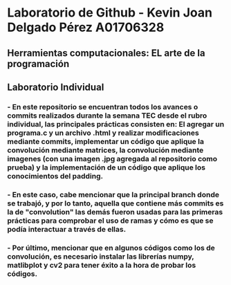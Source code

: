 # Laboratorio de Github - Kevin Joan Delgado Pérez A01706328

## Herramientas computacionales: EL arte de la programación

## Laboratorio Individual

### - En este repositorio se encuentran todos los avances o commits realizados durante la semana TEC  desde el rubro individual, las principales prácticas consisten en: El agregar un programa.c y un archivo .html y realizar modificaciones mediante commits, implementar un código que aplique la convolución mediante matrices, la convolución mediante imagenes (con una imagen .jpg agregada al repositorio como prueba) y la implementación de un código que aplique los conocimientos del padding.

### - En este caso, cabe mencionar que la principal branch donde se trabajó, y por lo tanto, aquella que contiene más commits es la de "convolution" las demás fueron usadas para las primeras prácticas para comprobar el uso de ramas y cómo es que se podía interactuar a través de ellas.

### - Por último, mencionar que en algunos códigos como los de convolución, es necesario instalar las librerías numpy, matlibplot y cv2 para tener éxito a la hora de probar los códigos.
